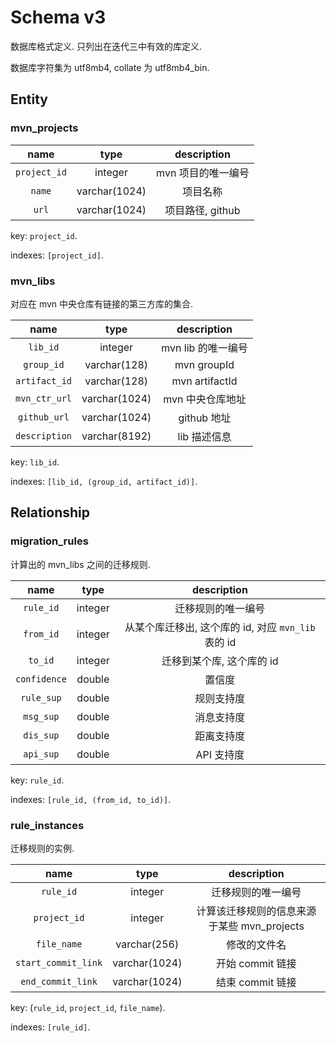 # Schema v3

数据库格式定义. 只列出在迭代三中有效的库定义.

数据库字符集为 utf8mb4, collate 为 utf8mb4_bin.

## Entity

### mvn_projects

| name | type | description |
| :---: | :---: | :---: |
| `project_id` | integer | mvn 项目的唯一编号 |
| `name` | varchar(1024) | 项目名称 |
| `url` | varchar(1024) | 项目路径, github |

key: `project_id`.

indexes: `[project_id]`.

### mvn_libs

对应在 mvn 中央仓库有链接的第三方库的集合.

| name | type | description |
| :---: | :---: | :---: |
| `lib_id` | integer | mvn lib 的唯一编号 |
| `group_id` | varchar(128) | mvn groupId |
| `artifact_id` | varchar(128) | mvn artifactId |
| `mvn_ctr_url` | varchar(1024) | mvn 中央仓库地址 |
| `github_url` | varchar(1024) | github 地址 |
| `description` | varchar(8192) | lib 描述信息 |

key: `lib_id`.

indexes: `[lib_id, (group_id, artifact_id)]`.

## Relationship

### migration_rules

计算出的 mvn_libs 之间的迁移规则.

| name | type | description |
| :---: | :---: | :---: |
| `rule_id` | integer | 迁移规则的唯一编号 |
| `from_id` | integer | 从某个库迁移出, 这个库的 id, 对应 `mvn_lib` 表的 id |
| `to_id` | integer | 迁移到某个库, 这个库的 id |
| `confidence` | double | 置信度 |
| `rule_sup` | double | 规则支持度 |
| `msg_sup` | double | 消息支持度 |
| `dis_sup` | double | 距离支持度 |
| `api_sup` | double | API 支持度 |

key: `rule_id`.

indexes: `[rule_id, (from_id, to_id)]`.

### rule_instances

迁移规则的实例.

| name | type | description |
| :---: | :---: | :---: |
| `rule_id` | integer | 迁移规则的唯一编号 |
| `project_id` | integer | 计算该迁移规则的信息来源于某些 mvn_projects |
| `file_name` | varchar(256) | 修改的文件名 |
| `start_commit_link` | varchar(1024) | 开始 commit 链接 |
| `end_commit_link` | varchar(1024) | 结束 commit 链接 |

key: (`rule_id`, `project_id`, `file_name`).

indexes: `[rule_id]`.
